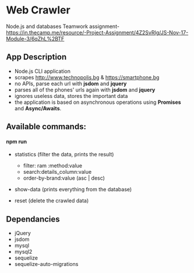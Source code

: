 # Web Crawler

Node.js and databases Teamwork assignment- https://in.thecamp.me/resource/-Project-Assignment/4Z2SvRlg/JS-Nov-17-Module-3/6qZhL%2BTF


## App Description

* Node.js CLI application
* scrapes http://www.technopolis.bg & https://smartphone.bg
* no APIs, parse each url with __jsdom__ and  __jquery__ 
* parses all of the phones' urls again with __jsdom__ and __jquery__ 
* ignores useless data, stores the important data 
* the application is based on asynchronous operations using __Promises__ and __Async/Awaits__.

## Available commands:

#### npm run 

  * statistics (filter the data, prints the result)
  
    * filter: ram :method:value
    * search:details_column:value
    * order-by-brand:value (asc | desc)
    
  * show-data (prints everything from the database)
  
  * reset (delete the crawled data)


## Dependancies

  * jQuery
  * jsdom
  * mysql
  * mysql2
  * sequelize
  * sequelize-auto-migrations
